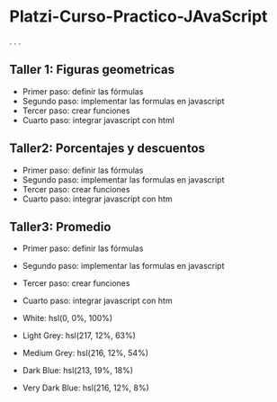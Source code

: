 # Platzi-Curso-Practico-JAvaScript

. . .

## Taller 1:  Figuras geometricas

- Primer paso: definir las fórmulas
- Segundo paso: implementar las formulas en javascript
- Tercer paso: crear funciones
- Cuarto paso: integrar javascript con html

## Taller2: Porcentajes y descuentos

- Primer paso: definir las fórmulas
- Segundo paso: implementar las formulas en javascript
- Tercer paso: crear funciones
- Cuarto paso: integrar javascript con htm

## Taller3: Promedio

- Primer paso: definir las fórmulas
- Segundo paso: implementar las formulas en javascript
- Tercer paso: crear funciones
- Cuarto paso: integrar javascript con htm


- White: hsl(0, 0%, 100%)
- Light Grey: hsl(217, 12%, 63%)
- Medium Grey: hsl(216, 12%, 54%)
- Dark Blue: hsl(213, 19%, 18%)
- Very Dark Blue: hsl(216, 12%, 8%)
